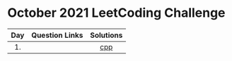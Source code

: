 # October 2021 LeetCoding Challenge

| Day | Question Links   |   Solutions  |
| :-: | :--------------- | :----------: |
| 1.  | []() | [cpp](./01.%20.cpp) |
